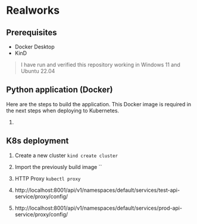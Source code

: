 # Realworks

## Prerequisites

- Docker Desktop
- KinD

> I have run and verified this repository working in Windows 11 and Ubuntu 22.04

## Python application (Docker)

Here are the steps to build the application. This Docker image is required in the next steps when deploying to Kubernetes.

1. 

## K8s deployment

1. Create a new cluster `kind create cluster`
2. Import the previously build image ``

3. HTTP Proxy `kubectl proxy`
4. http://localhost:8001/api/v1/namespaces/default/services/test-api-service/proxy/config/
5. http://localhost:8001/api/v1/namespaces/default/services/prod-api-service/proxy/config/